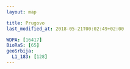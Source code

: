 ```yaml
---
layout: map

title: Prugovo
last_modified_at: 2018-05-21T00:02:49+02:00

WDPA: [16417]
BioRaS: [65]
geoSrbija:
  L1_183: [128]
---
```

